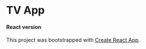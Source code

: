 # TV App
#### React version

This project was bootstrapped with [Create React App](https://github.com/facebook/create-react-app).